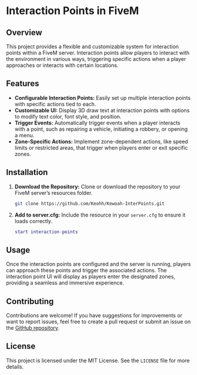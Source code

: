 # Interaction Points in FiveM

## Overview

This project provides a flexible and customizable system for interaction points within a FiveM server. Interaction points allow players to interact with the environment in various ways, triggering specific actions when a player approaches or interacts with certain locations.

## Features

- **Configurable Interaction Points:** Easily set up multiple interaction points with specific actions tied to each.
- **Customizable UI:** Display 3D draw text at interaction points with options to modify text color, font style, and position.
- **Trigger Events:** Automatically trigger events when a player interacts with a point, such as repairing a vehicle, initiating a robbery, or opening a menu.
- **Zone-Specific Actions:** Implement zone-dependent actions, like speed limits or restricted areas, that trigger when players enter or exit specific zones.

## Installation

1. **Download the Repository:** Clone or download the repository to your FiveM server’s resources folder.
    ```bash
    git clone https://github.com/Keohh/Kewoah-InterPoints.git
    ```

2. **Add to server.cfg:** Include the resource in your `server.cfg` to ensure it loads correctly.
    ```lua
    start interaction-points
    ```

## Usage

Once the interaction points are configured and the server is running, players can approach these points and trigger the associated actions. The interaction point UI will display as players enter the designated zones, providing a seamless and immersive experience.

## Contributing

Contributions are welcome! If you have suggestions for improvements or want to report issues, feel free to create a pull request or submit an issue on the [GitHub repository](https://github.com/Keohh/Kewoah-InterPoints).

## License

This project is licensed under the MIT License. See the `LICENSE` file for more details.

